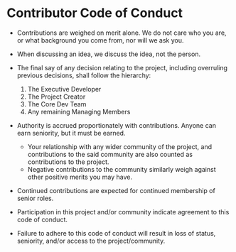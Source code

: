 # Contributor Code of Conduct

* Contributions are weighed on merit alone. We do not care who you are, or what background you come from, nor will we ask you.

* When discussing an idea, we discuss the idea, not the person.

* The final say of any decision relating to the project, including overruling previous decisions, shall follow the hierarchy:
  1. The Executive Developer
  2. The Project Creator
  3. The Core Dev Team
  4. Any remaining Managing Members

* Authority is accrued proportionately with contributions. Anyone can earn seniority, but it must be earned.
  * Your relationship with any wider community of the project, and contributions to the said community are also counted as contributions to the project.
  * Negative contributions to the community similarly weigh against other positive merits you may have.

* Continued contributions are expected for continued membership of senior roles.

* Participation in this project and/or community indicate agreement to this code of conduct.

* Failure to adhere to this code of conduct will result in loss of status, seniority, and/or access to the project/community.

